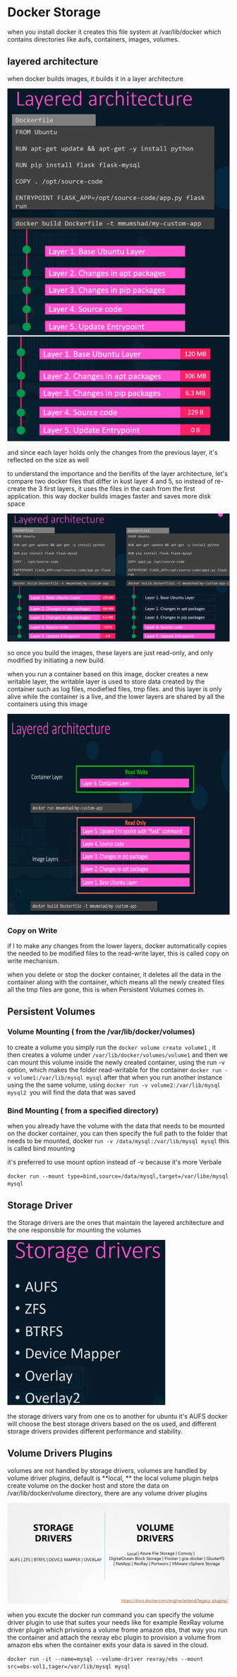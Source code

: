 # Docker Storage

when you install docker it creates this file system at /var/lib/docker which contains directories like aufs, containers, images, volumes.

## layered architecture

when docker builds images, it builds it in a layer architecture

![a3a746b07daa91542e19d849d44d5aa1.png](../../_resources/a3a746b07daa91542e19d849d44d5aa1.png) ![2e8336f7d59c54b795b0025743d36f83.png](../../_resources/2e8336f7d59c54b795b0025743d36f83.png)

and since each layer holds only the changes from the previous layer, it's reflected on the size as well

to understand the importance and the benifits of the layer architecture, let's compare two docker files that differ in kust layer 4 and 5, so instead of re-create the 3 first layers, it uses the files in the cash from the first application. this way docker builds images faster and saves more disk space

![3c409465c5309e5de2a97ed0ca1be1bb.png](../../_resources/3c409465c5309e5de2a97ed0ca1be1bb.png)

so once you build the images, these layers are just read-only, and only modified by initiating a new build.

when you run a container based on this image, docker creates a new writable layer, the writable layer is used to store data created by the container such as log files, modiefied files, tmp files. and this layer is only alive while the container is a live, and the lower layers are shared by all the containers using this image

<img src="../../_resources/bad0e0e312921c19bf773e858b36c5eb.png" alt="bad0e0e312921c19bf773e858b36c5eb.png" width="723" height="455" class="jop-noMdConv">

### Copy on Write

if I to make any changes from the lower layers, docker automatically copies the needed to be modified files to the read-write layer, this is called copy on write mechanism.

when you delete or stop the docker container, it deletes all the data in the container along with the container, which means all the newly created files all the tmp files are gone, this is when Persistent Volumes comes in.

## Persistent Volumes

### Volume Mounting ( from the /var/lib/docker/volumes)

to create a volume you simply run the `docker volume create volume1` , it then creates a volume under `/var/lib/docker/volumes/volume1` and then we can mount this volume inside the newly created container, using the run -v option, which makes the folder read-writable for the container `docker run -v volume1:/var/lib/mysql mysql` after that when you run another instance using the the same volume, using `docker run -v volume2:/var/lib/mysql mysql2 `you will find the data that was saved

### Bind Mounting ( from a specified directory)

when you already have the volume with the data that needs to be mounted on the docker container, you can then specify the full path to the folder that needs to be mounted, docker r`un -v /data/mysql:/var/lib/mysql mysql` this is called bind mounting

it's preferred to use mount option instead of -v because it's more Verbale

`docker run --mount type=bind,source=/data/mysql,target=/var/libe/mysql mysql`

## Storage Driver

the Storage drivers are the ones that maintain the layered architecture and the one responsible for mounting the volumes

![c23dfb941e11d92c1c0b916bcfdf67cd.png](../../_resources/c23dfb941e11d92c1c0b916bcfdf67cd.png)

the storage drivers vary from one os to another for ubuntu it's AUFS docker will choose the best storage drivers based on the os used, and different storage drivers provides different performance and stability.

## Volume Drivers Plugins

volumes are not handled by storage drivers, volumes are handled by volume driver plugins, default is \*\*local, \*\* the local volume plugin helps create volume on the docker host and store the data on /var/lib/docker/volume directory, there are any volume driver plugins

![57fb883b922833029a46d00e659a3cd2.png](../../_resources/57fb883b922833029a46d00e659a3cd2.png)

when you excute the docker run command you can specify the volume driver plugin to use that suites your needs like for example RexRay volume driver plugin which privsions a volume frome amazon ebs, that way you run the container and attach the rexray ebc plugin to provision a volume from amazon ebs when the container exits your data is saved in the cloud.

`docker run -it --name=mysql --volume-driver rexray/ebs --mount src=ebs-vol1,tager=/var/lib/mysql mysql`